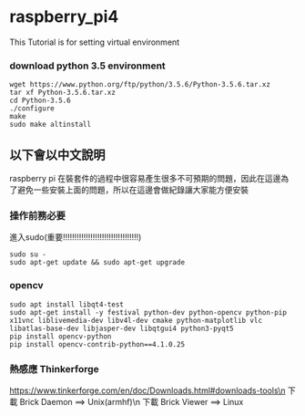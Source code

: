 # raspberry_pi4
This Tutorial is for setting virtual environment




### download python 3.5 environment
    wget https://www.python.org/ftp/python/3.5.6/Python-3.5.6.tar.xz
    tar xf Python-3.5.6.tar.xz
    cd Python-3.5.6
    ./configure
    make
    sudo make altinstall


## 以下會以中文說明
raspberry pi 在裝套件的過程中很容易產生很多不可預期的問題，因此在這邊為了避免一些安裝上面的問題，所以在這邊會做紀錄讓大家能方便安裝

### 操作前務必要
進入sudo(重要!!!!!!!!!!!!!!!!!!!!!!!!!!!!!!!!!) 

    sudo su -  
    sudo apt-get update && sudo apt-get upgrade
### opencv 
    sudo apt install libqt4-test
    sudo apt-get install -y festival python-dev python-opencv python-pip x11vnc liblivemedia-dev libv4l-dev cmake python-matplotlib vlc libatlas-base-dev libjasper-dev libqtgui4 python3-pyqt5
    pip install opencv-python
    pip install opencv-contrib-python==4.1.0.25

### 熱感應 Thinkerforge
https://www.tinkerforge.com/en/doc/Downloads.html#downloads-tools\n
下載 Brick Daemon  ==> Unix(armhf)\n
下載 Brick Viewer  ==> Linux
